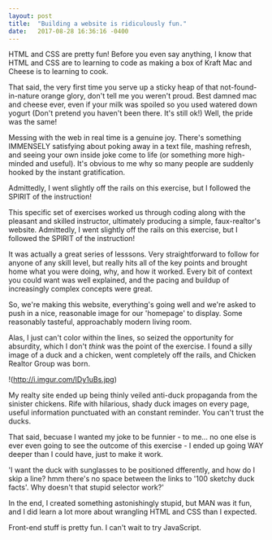 ```yaml
---
layout: post
title:  "Building a website is ridiculously fun."
date:   2017-08-28 16:36:16 -0400
---
```


HTML and CSS are pretty fun! Before you even say anything, I know that HTML and CSS are to learning to code as making a box of Kraft Mac and Cheese is to learning to cook.

That said, the very first time you serve up a sticky heap of that not-found-in-nature orange glory, don't tell me you weren't proud. Best damned mac and cheese ever, even if your milk was spoiled so you used watered down yogurt (Don't pretend you haven't been there. It's still ok!) Well, the pride was the same! 

Messing with the web in real time is a genuine joy. There's something IMMENSELY satisfying about poking away in a text file, mashing refresh, and seeing your own inside joke come to life (or something more high-minded and useful). It's obvious to me why so many people are suddenly hooked by the instant gratification.

Admittedly, I went slightly off the rails on this exercise, but I followed the SPIRIT of the instruction! 

This specific set of exercises worked us through coding along with the pleasant and skilled instructor, ultimately producing a simple, faux-realtor's website. Admittedly, I went slightly off the rails on this exercise, but I followed the SPIRIT of the instruction!

It was actually a great series of lesssons. Very straightforward to follow for anyone of any skill level, but really hits all of the key points and brought home what you were doing, why, and how it worked. Every bit of context you could want was well explained, and the pacing and buildup of increasingly complex concepts were great.

So, we're making this website, everything's going well and we're asked to push in a nice, reasonable image for our 'homepage' to display. Some reasonably tasteful, approachably modern living room. 

Alas, I just can't color within the lines, so seized the opportunity for absurdity, which I don't *think* was the point of the exercise. I found a silly image of a duck and a chicken, went completely off the rails, and Chicken Realtor Group was born.

!(http://i.imgur.com/IDy1uBs.jpg)


My realty site ended up being thinly veiled anti-duck propaganda from the sinister chickens. Rife with hilarious, shady duck images on every page, useful information punctuated with an constant reminder. You can't trust the ducks.

That said, becuase I wanted my joke to be funnier - to me... no one else is ever even going to see the outcome of this exercise - I ended up going WAY deeper than I could have, just to make it work.

'I want the duck with sunglasses to be positioned dfferently, and how do I skip a line? hmm there's no space between the links to '100 sketchy duck facts'. Why doesn't that stupid selector work?'

In the end, I created something astonishingly stupid, but MAN was it fun, and I did learn a lot more about wrangling HTML and CSS than I expected. 

Front-end stuff is pretty fun. I can't wait to try JavaScript.
